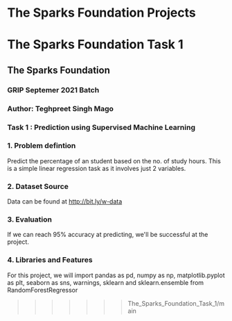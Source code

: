 # The Sparks Foundation Projects

# The Sparks Foundation Task 1

## The Sparks Foundation

### GRIP Septemer 2021 Batch

### Author: Teghpreet Singh Mago

### Task 1 : Prediction using Supervised Machine Learning

### 1. Problem defintion

Predict the percentage of an student based on the no. of study hours. This is a simple linear regression task as it involves just 2 variables.

### 2. Dataset Source

Data can be found at http://bit.ly/w-data

### 3. Evaluation

If we can reach 95% accuracy at predicting, we'll be successful at the project.

### 4. Libraries and Features

For this project, we will import pandas as pd, numpy as np, matplotlib.pyplot as plt, seaborn as sns, warnings, sklearn and sklearn.ensemble from RandomForestRegressor
>>>>>>> The_Sparks_Foundation_Task_1/main
